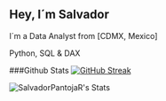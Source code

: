 
## Hey,  I´m Salvador

I´m a Data Analyst from [CDMX, Mexico]

Python, SQL & DAX


###Github Stats
[![GitHub Streak](https://github-readme-streak-stats.herokuapp.com?user=SalvadorPantojaR)](https://git.io/streak-stats)


![SalvadorPantojaR's Stats](https://github-readme-stats.vercel.app/api?username=SalvadorPantojaR&theme=vue-dark&show_icons=true&hide_border=true&count_private=true)

